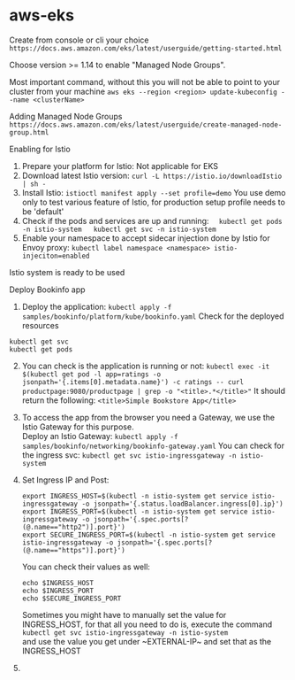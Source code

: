# aws-eks

Create from console or cli your choice
`https://docs.aws.amazon.com/eks/latest/userguide/getting-started.html`

Choose version >= 1.14 to enable "Managed Node Groups".

Most important command, without this you will not be able to point to your cluster from your machine
`aws eks --region <region> update-kubeconfig --name <clusterName>`

Adding Managed Node Groups
`https://docs.aws.amazon.com/eks/latest/userguide/create-managed-node-group.html`

Enabling for Istio

1. Prepare your platform for Istio: Not applicable for EKS
2. Download latest Istio version: `curl -L https://istio.io/downloadIstio | sh -`
3. Install Istio: `istioctl manifest apply --set profile=demo`
    You use demo only to test various feature of Istio, for production setup profile needs to be 'default'
4. Check if the pods and services are up and running: 
    `  
    kubectl get pods -n istio-system  
    kubectl get svc -n istio-system  
    `
5. Enable your namespace to accept sidecar injection done by Istio for Envoy proxy: `kubectl label namespace <namespace> istio-injeciton=enabled`

Istio system is ready to be used

Deploy Bookinfo app

1. Deploy the application: `kubectl apply -f samples/bookinfo/platform/kube/bookinfo.yaml`
Check for the deployed resources
```
kubectl get svc
kubectl get pods
```

2. You can check is the application is running or not:   `kubectl exec -it $(kubectl get pod -l app=ratings -o jsonpath='{.items[0].metadata.name}') -c ratings -- curl productpage:9080/productpage | grep -o "<title>.*</title>"`
It should return the following:   `<title>Simple Bookstore App</title>`

3. To access the app from the browser you need a Gateway, we use the Istio Gateway for this purpose.   
   Deploy an Istio Gateway:   `kubectl apply -f samples/bookinfo/networking/bookinfo-gateway.yaml`
   You can check for the ingress svc:   `kubectl get svc istio-ingressgateway -n istio-system`

4. Set Ingress IP and Post:   
    ```
    export INGRESS_HOST=$(kubectl -n istio-system get service istio-ingressgateway -o jsonpath='{.status.loadBalancer.ingress[0].ip}')
    export INGRESS_PORT=$(kubectl -n istio-system get service istio-ingressgateway -o jsonpath='{.spec.ports[?(@.name=="http2")].port}')
    export SECURE_INGRESS_PORT=$(kubectl -n istio-system get service istio-ingressgateway -o jsonpath='{.spec.ports[?(@.name=="https")].port}')
    ```
    You can check their values as well:   
    ```
    echo $INGRESS_HOST
    echo $INGRESS_PORT
    echo $SECURE_INGRESS_PORT
    ```
    Sometimes you might have to manually set the value for INGRESS_HOST, for that all you need to do is, execute the command   
    `kubectl get svc istio-ingressgateway -n istio-system`   
    and use the value you get under ~EXTERNAL-IP~ and set that as the INGRESS_HOST

5. 